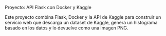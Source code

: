 Proyecto: API Flask con Docker y Kaggle

Este proyecto combina Flask, Docker y la API de Kaggle para construir un servicio web que descarga un dataset de Kaggle, genera un histograma basado en los datos y lo devuelve como una imagen PNG.

